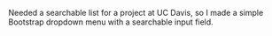 Needed a searchable list for a project at UC Davis, so I made a simple Bootstrap dropdown menu with a searchable input field.

